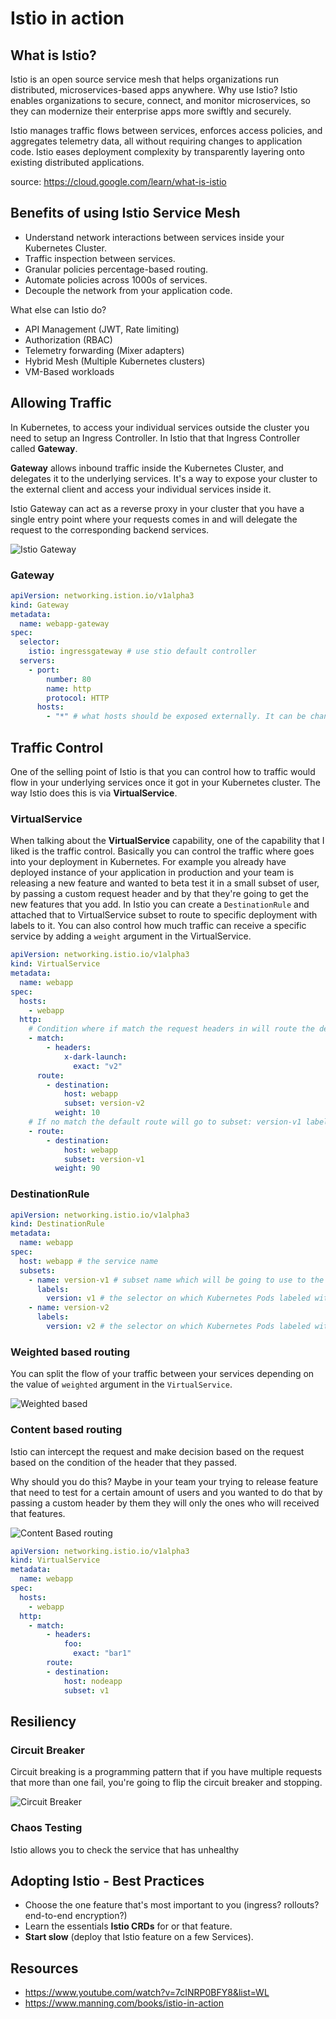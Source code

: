 # Istio in action

## What is Istio?

Istio is an open source service mesh that helps organizations run distributed, microservices-based apps anywhere. Why use Istio? Istio enables organizations to secure, connect, and monitor microservices, so they can modernize their enterprise apps more swiftly and securely.

Istio manages traffic flows between services, enforces access policies, and aggregates telemetry data, all without requiring changes to application code. Istio eases deployment complexity by transparently layering onto existing distributed applications.

source: https://cloud.google.com/learn/what-is-istio

## Benefits of using Istio Service Mesh

- Understand network interactions between services inside your Kubernetes Cluster.
- Traffic inspection between services.
- Granular policies percentage-based routing.
- Automate policies across 1000s of services.
- Decouple the network from your application code.

What else can Istio do?

- API Management (JWT, Rate limiting)
- Authorization (RBAC)
- Telemetry forwarding (Mixer adapters)
- Hybrid Mesh (Multiple Kubernetes clusters)
- VM-Based workloads

## Allowing Traffic

In Kubernetes, to access your individual services outside the cluster you need to setup an Ingress Controller. In Istio that that Ingress Controller called **Gateway**. 

**Gateway** allows inbound traffic inside the Kubernetes Cluster, and delegates it to the underlying services. It's a way to expose your cluster to the external client and access your individual services inside it.

Istio Gateway can act as a reverse proxy in your cluster that you have a single entry point where your requests comes in and will delegate the request to the corresponding backend services.

![Istio Gateway](./screenshots/ingress.jpg)

### Gateway

```yaml
apiVersion: networking.istion.io/v1alpha3
kind: Gateway
metadata:
  name: webapp-gateway
spec:
  selector:
    istio: ingressgateway # use stio default controller
  servers:
    - port:
        number: 80
        name: http
        protocol: HTTP
      hosts:
        - "*" # what hosts should be exposed externally. It can be changed in production on what host are you using.
```

## Traffic Control

One of the selling point of Istio is that you can control how to traffic would flow in your underlying services once it got in your Kubernetes cluster. The way Istio does this is via **VirtualService**.

### VirtualService

When talking about the **VirtualService** capability, one of the capability that I liked is the traffic control. Basically you can control the traffic where goes into your deployment in Kubernetes. For example you already have deployed instance of your application in production and your team is releasing a new feature and wanted to beta test it in a small subset of user, by passing a custom request header and by that they're going to get the new features that you add. In Istio you can create a `DestinationRule` and attached that to VirtualService subset to route to specific deployment with labels to it. You can also control how much traffic can receive a specific service by adding a `weight` argument in the VirtualService.

```yaml
apiVersion: networking.istio.io/v1alpha3
kind: VirtualService
metadata:
  name: webapp
spec:
  hosts:
    - webapp
  http:
    # Condition where if match the request headers in will route the destination specific to it. In this example it will route to webapp service and subset: version-v2, this subset is the subset that we named in creating the DestinationRule above.
    - match:
        - headers:
            x-dark-launch:
              exact: "v2"
      route:
        - destination:
            host: webapp
            subset: version-v2
          weight: 10
    # If no match the default route will go to subset: version-v1 label.
    - route:
        - destination:
            host: webapp
            subset: version-v1
          weight: 90
```

### DestinationRule

```yaml
apiVersion: networking.istio.io/v1alpha3
kind: DestinationRule
metadata:
  name: webapp
spec:
  host: webapp # the service name
  subsets:
    - name: version-v1 # subset name which will be going to use to the VirtualService
      labels:
        version: v1 # the selector on which Kubernetes Pods labeled with version: v1 will belong to the v1 group of the webapp service that Istio knows about.
    - name: version-v2
      labels:
        version: v2 # the selector on which Kubernetes Pods labeled with version: v2 will belong to the v2 group of the webapp service that Istio knows about.
```

### Weighted based routing

You can split the flow of your traffic between your services depending on the value of `weighted` argument in the `VirtualService`.

![Weighted based](./screenshots/weighted.jpg)

### Content based routing

Istio can intercept the request and make decision based on the request based on the condition of the header that they passed.

Why should you do this? Maybe in your team your trying to release feature that need to test for a certain amount of users and you wanted to do that by passing a custom header by them they will only the ones who will received that features.

![Content Based routing](./screenshots/content-based-routing.jpg)

```yaml
apiVersion: networking.istio.io/v1alpha3
kind: VirtualService
metadata:
  name: webapp
spec:
  hosts:
    - webapp
  http:
    - match:
        - headers:
            foo:
              exact: "bar1"
        route:
        - destination:
            host: nodeapp
            subset: v1
```

## Resiliency 

### Circuit Breaker

Circuit breaking is a programming pattern that if you have multiple requests that more than one fail, you're going to flip the circuit breaker and stopping.

![Circuit Breaker](./screenshots/circuit-breaker.jpg)

### Chaos Testing

Istio allows you to check the service that has unhealthy 


## Adopting Istio - Best Practices

- Choose the one feature that's most important to you (ingress? rollouts? end-to-end encryption?)
- Learn the essentials **Istio CRDs** for or that feature.
- **Start slow** (deploy that Istio feature on a few Services).

## Resources
- https://www.youtube.com/watch?v=7cINRP0BFY8&list=WL
- https://www.manning.com/books/istio-in-action